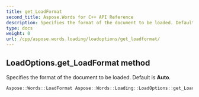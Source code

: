 ```yaml
---
title: get_LoadFormat
second_title: Aspose.Words for C++ API Reference
description: Specifies the format of the document to be loaded. Default is Auto. 
type: docs
weight: 0
url: /cpp/aspose.words.loading/loadoptions/get_loadformat/
---
```

## LoadOptions.get_LoadFormat method


Specifies the format of the document to be loaded. Default is **Auto**.

```cpp
Aspose::Words::LoadFormat Aspose::Words::Loading::LoadOptions::get_LoadFormat() const
```

